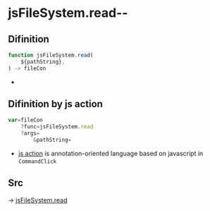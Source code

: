 # jsFileSystem.read--

## Difinition

```js.js
function jsFileSystem.read(
	${pathString},
) -> fileCon
```

- 


## Difinition by js action

```js.js
var=fileCon
	?func=jsFileSystem.read
	?args=
		&pathString=
```

- [js action](#) is annotation-oriented language based on javascript in `CommandClick`



## Src

-> [jsFileSystem.read](https://github.com/puutaro/CommandClick/blob/master/app/src/main/java/com/puutaro/commandclick/fragment_lib/terminal_fragment/js_interface/file/JsFileSystem.kt#L38)


